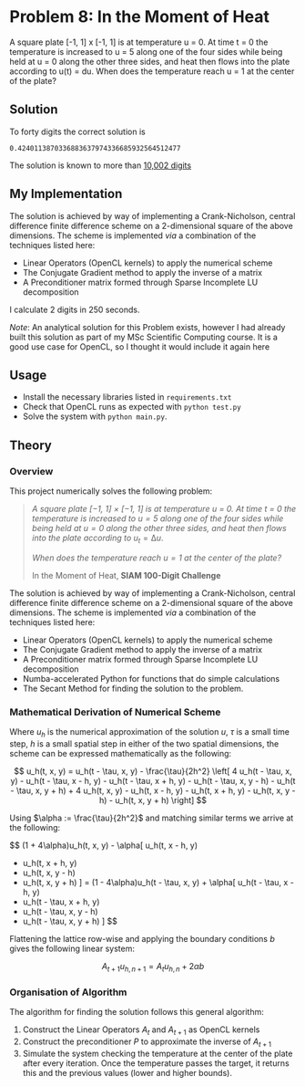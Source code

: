 # Problem 8: In the Moment of Heat

A square plate [-1, 1] x [-1, 1] is at temperature u = 0. At time t = 0 the
temperature is increased to u = 5 along one of the four sides while being held
at u = 0 along the other three sides, and heat then flows into the plate
according to u(t) = du. When does the temperature reach u = 1 at the center of
the plate?

## Solution

To forty digits the correct solution is

```
0.4240113870336883637974336685932564512477
```

The solution is known to more than [10,002 digits](http://www-m3.ma.tum.de/m3old/bornemann/challengebook/Chapter8/sol8_10002.txt)

## My Implementation

The solution is achieved by way of implementing a Crank-Nicholson, central
difference finite difference scheme on a 2-dimensional square of the above
dimensions. The scheme is implemented _via_ a combination of the techniques
listed here:
* Linear Operators (OpenCL kernels) to apply the numerical scheme
* The Conjugate Gradient method to apply the inverse of a matrix
* A Preconditioner matrix formed through Sparse Incomplete LU decomposition

I calculate 2 digits in 250 seconds.

_Note_: An analytical solution for this Problem exists, however I had already
built this solution as part of my MSc Scientific Computing course. It is a good
use case for OpenCL, so I thought it would include it again here


## Usage

* Install the necessary libraries listed in `requirements.txt`
* Check that OpenCL runs as expected with `python test.py`
* Solve the system with `python main.py`.

## Theory

### Overview

This project numerically solves the following problem:

> _A square plate [−1, 1] × [−1, 1] is at temperature u = 0. At time $t$ = 0
the temperature is increased to $u = 5$ along one of the four sides while
being held at $u = 0$ along the other three sides, and heat then flows into
the plate according to_ $u_t = ∆u$.
>
>_When does the temperature reach $u = 1$ at the center of the plate?_
>
> In the Moment of Heat, **SIAM 100-Digit Challenge**

The solution is achieved by way of implementing a Crank-Nicholson, central difference
finite difference scheme on a 2-dimensional square of the above dimensions. The
scheme is implemented _via_ a combination of the techniques listed here:
* Linear Operators (OpenCL kernels) to apply the numerical scheme
* The Conjugate Gradient method to apply the inverse of a matrix
* A Preconditioner matrix formed through Sparse Incomplete LU decomposition
* Numba-accelerated Python for functions that do simple calculations
* The Secant Method for finding the solution to the problem.


### Mathematical Derivation of Numerical Scheme

Where $u_h$ is the numerical approximation of the solution $u$, $\tau$ is a small time step, $h$ is a small spatial step in either of the two spatial dimensions,  the scheme can be expressed mathematically as the following:

$$
u_h(t, x, y) = u_h(t - \tau, x, y) -  \frac{\tau}{2h^2}
    \left[
        4 u_h(t - \tau, x, y)
        - u_h(t - \tau, x - h, y)
        - u_h(t - \tau, x + h, y)
        - u_h(t - \tau, x, y - h)
        - u_h(t - \tau, x, y + h)
      + 4 u_h(t, x, y)
        - u_h(t, x - h, y)
        - u_h(t, x + h, y)
        - u_h(t, x, y - h)
        - u_h(t, x, y + h)
    \right]
$$

Using $\alpha := \frac{\tau}{2h^2}$ and matching similar terms we arrive at the following:

$$
(1 + 4\alpha)u_h(t, x, y) - \alpha[
  u_h(t, x - h, y)
  + u_h(t, x + h, y)
  + u_h(t, x, y - h)
  +  u_h(t, x, y + h)
] = (1 - 4\alpha)u_h(t - \tau, x, y) + \alpha[
  u_h(t - \tau, x - h, y)
  + u_h(t - \tau, x + h, y)
  + u_h(t - \tau, x, y - h)
  +  u_h(t - \tau, x, y + h)
]
$$

Flattening the lattice row-wise and applying the boundary conditions $b$ gives the following linear system:

$$
A_{t+1}u_{h, n+1} = A_t u_{h, n} + 2\alpha b
$$

### Organisation of Algorithm
The algorithm for finding the solution follows this general algorithm:
1. Construct the Linear Operators $A_t$ and $A_{t+1}$ as OpenCL kernels
2. Construct the preconditioner $P$ to approximate the inverse of $A_{t+1}$
3. Simulate the system checking the temperature at the center of the plate after
   every iteration. Once the temperature passes the target, it returns this and
   the previous values (lower and higher bounds).

